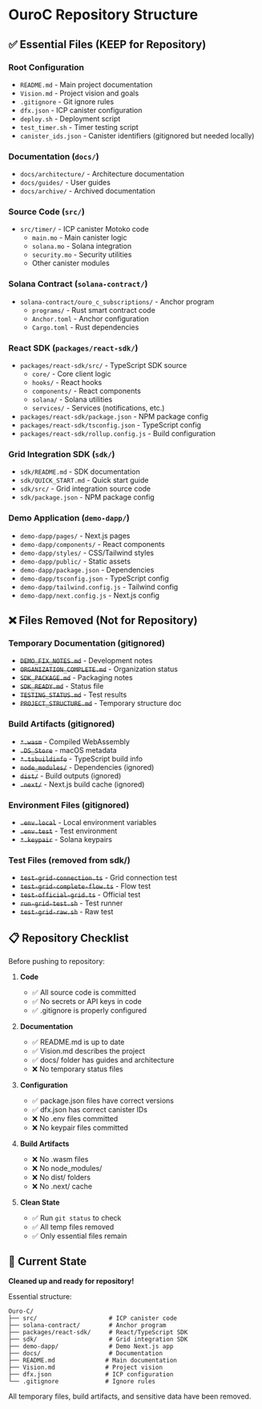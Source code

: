 # OuroC Repository Structure

## ✅ Essential Files (KEEP for Repository)

### Root Configuration
- `README.md` - Main project documentation
- `Vision.md` - Project vision and goals
- `.gitignore` - Git ignore rules
- `dfx.json` - ICP canister configuration
- `deploy.sh` - Deployment script
- `test_timer.sh` - Timer testing script
- `canister_ids.json` - Canister identifiers (gitignored but needed locally)

### Documentation (`docs/`)
- `docs/architecture/` - Architecture documentation
- `docs/guides/` - User guides
- `docs/archive/` - Archived documentation

### Source Code (`src/`)
- `src/timer/` - ICP canister Motoko code
  - `main.mo` - Main canister logic
  - `solana.mo` - Solana integration
  - `security.mo` - Security utilities
  - Other canister modules

### Solana Contract (`solana-contract/`)
- `solana-contract/ouro_c_subscriptions/` - Anchor program
  - `programs/` - Rust smart contract code
  - `Anchor.toml` - Anchor configuration
  - `Cargo.toml` - Rust dependencies

### React SDK (`packages/react-sdk/`)
- `packages/react-sdk/src/` - TypeScript SDK source
  - `core/` - Core client logic
  - `hooks/` - React hooks
  - `components/` - React components
  - `solana/` - Solana utilities
  - `services/` - Services (notifications, etc.)
- `packages/react-sdk/package.json` - NPM package config
- `packages/react-sdk/tsconfig.json` - TypeScript config
- `packages/react-sdk/rollup.config.js` - Build configuration

### Grid Integration SDK (`sdk/`)
- `sdk/README.md` - SDK documentation
- `sdk/QUICK_START.md` - Quick start guide
- `sdk/src/` - Grid integration source code
- `sdk/package.json` - NPM package config

### Demo Application (`demo-dapp/`)
- `demo-dapp/pages/` - Next.js pages
- `demo-dapp/components/` - React components
- `demo-dapp/styles/` - CSS/Tailwind styles
- `demo-dapp/public/` - Static assets
- `demo-dapp/package.json` - Dependencies
- `demo-dapp/tsconfig.json` - TypeScript config
- `demo-dapp/tailwind.config.js` - Tailwind config
- `demo-dapp/next.config.js` - Next.js config

## ❌ Files Removed (Not for Repository)

### Temporary Documentation (gitignored)
- ~~`DEMO_FIX_NOTES.md`~~ - Development notes
- ~~`ORGANIZATION_COMPLETE.md`~~ - Organization status
- ~~`SDK_PACKAGE.md`~~ - Packaging notes
- ~~`SDK_READY.md`~~ - Status file
- ~~`TESTING_STATUS.md`~~ - Test results
- ~~`PROJECT_STRUCTURE.md`~~ - Temporary structure doc

### Build Artifacts (gitignored)
- ~~`*.wasm`~~ - Compiled WebAssembly
- ~~`.DS_Store`~~ - macOS metadata
- ~~`*.tsbuildinfo`~~ - TypeScript build info
- ~~`node_modules/`~~ - Dependencies (ignored)
- ~~`dist/`~~ - Build outputs (ignored)
- ~~`.next/`~~ - Next.js build cache (ignored)

### Environment Files (gitignored)
- ~~`.env.local`~~ - Local environment variables
- ~~`.env.test`~~ - Test environment
- ~~`*.keypair`~~ - Solana keypairs

### Test Files (removed from sdk/)
- ~~`test-grid-connection.ts`~~ - Grid connection test
- ~~`test-grid-complete-flow.ts`~~ - Flow test
- ~~`test-official-grid.ts`~~ - Official test
- ~~`run-grid-test.sh`~~ - Test runner
- ~~`test-grid-raw.sh`~~ - Raw test

## 📋 Repository Checklist

Before pushing to repository:

1. **Code**
   - ✅ All source code is committed
   - ✅ No secrets or API keys in code
   - ✅ .gitignore is properly configured

2. **Documentation**
   - ✅ README.md is up to date
   - ✅ Vision.md describes the project
   - ✅ docs/ folder has guides and architecture
   - ❌ No temporary status files

3. **Configuration**
   - ✅ package.json files have correct versions
   - ✅ dfx.json has correct canister IDs
   - ❌ No .env files committed
   - ❌ No keypair files committed

4. **Build Artifacts**
   - ❌ No .wasm files
   - ❌ No node_modules/
   - ❌ No dist/ folders
   - ❌ No .next/ cache

5. **Clean State**
   - ✅ Run `git status` to check
   - ✅ All temp files removed
   - ✅ Only essential files remain

## 🚀 Current State

**Cleaned up and ready for repository!**

Essential structure:
```
Ouro-C/
├── src/                    # ICP canister code
├── solana-contract/        # Anchor program
├── packages/react-sdk/     # React/TypeScript SDK
├── sdk/                    # Grid integration SDK
├── demo-dapp/              # Demo Next.js app
├── docs/                   # Documentation
├── README.md              # Main documentation
├── Vision.md              # Project vision
├── dfx.json               # ICP configuration
└── .gitignore             # Ignore rules
```

All temporary files, build artifacts, and sensitive data have been removed.
